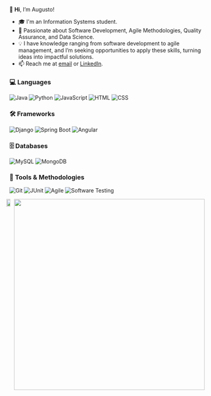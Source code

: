 👋 **Hi**, I’m Augusto!

- 🎓 I'm an Information Systems student.
- 🚀 Passionate about Software Development, Agile Methodologies, Quality Assurance, and Data Science.
- 💡 I have knowledge ranging from software development to agile management, and I’m seeking opportunities to apply these skills, turning ideas into impactful solutions.
- 📫 Reach me at [email](mailto:asergioscosta@gmail.com) or [LinkedIn](https://www.linkedin.com/in/asergioscosta).

### 💻 **Languages**  
![Java](https://img.shields.io/badge/Java-ED8B00?style=for-the-badge&logo=java&logoColor=white) 
![Python](https://img.shields.io/badge/Python-3776AB?style=for-the-badge&logo=python&logoColor=white) 
![JavaScript](https://img.shields.io/badge/JavaScript-F7DF1E?style=for-the-badge&logo=javascript&logoColor=black) 
![HTML](https://img.shields.io/badge/HTML-E34F26?style=for-the-badge&logo=html5&logoColor=white) 
![CSS](https://img.shields.io/badge/CSS-1572B6?style=for-the-badge&logo=css3&logoColor=white)  

### 🛠️ **Frameworks**  
![Django](https://img.shields.io/badge/Django-092E20?style=for-the-badge&logo=django&logoColor=white) 
![Spring Boot](https://img.shields.io/badge/Spring%20Boot-6DB33F?style=for-the-badge&logo=spring-boot&logoColor=white) 
![Angular](https://img.shields.io/badge/Angular-DD0031?style=for-the-badge&logo=angular&logoColor=white)  

### 🗄️ **Databases**  
![MySQL](https://img.shields.io/badge/MySQL-4479A1?style=for-the-badge&logo=mysql&logoColor=white) 
![MongoDB](https://img.shields.io/badge/MongoDB-47A248?style=for-the-badge&logo=mongodb&logoColor=white)  

### 🔧 **Tools & Methodologies**  
![Git](https://img.shields.io/badge/Git-F05032?style=for-the-badge&logo=git&logoColor=white) 
![JUnit](https://img.shields.io/badge/JUnit-25A162?style=for-the-badge&logo=junit5&logoColor=white) 
![Agile](https://img.shields.io/badge/Agile-0078D7?style=for-the-badge&logo=agile&logoColor=white) 
![Software Testing](https://img.shields.io/badge/Software%20Testing-009688?style=for-the-badge&logo=test&logoColor=white)  

<div style="display: flex; justify-content: center;">
  <img width="48%" src="https://github-readme-stats.vercel.app/api?username=asergioscosta&show_icons=true&theme=dark" />
<a href="https://github.com/anuraghazra/convoychat">
    <img height="" style="width: 500;" src="https://github-readme-stats.vercel.app/api/top-langs?username=asergioscosta&layout=compact&langs_count=8&card_width=320&theme=merko" />
</a>
</div>